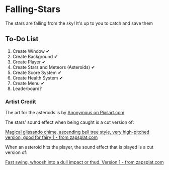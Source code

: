 # Falling-Stars
The stars are falling from the sky! It's up to you to catch and save them


## To-Do List
1. Create Window ✔
2. Create Background ✔
3. Create Player ✔
4. Create Stars and Meteors (Asteroids) ✔
5. Create Score System ✔
6. Create Health System ✔
7. Create Menu ✔
8. Leaderboard?


### Artist Credit

The art for the asteroids is by <a href= "https://www.pixilart.com/art/game-meteor-b59e616e93c5aac">Anonymous on Pixilart.com</a>

The stars' sound effect when being caught is a cut version of: 

<a href = "https://www.zapsplat.com/music/magical-glissando-chime-ascending-bell-tree-style-very-high-pitched-version-good-for-fairy-1/">Magical glissando chime, ascending bell tree style, very high-pitched version, good for fairy 1 - from zapsplat.com</a>

When an asteroid hits the player, the sound effect that is played is a cut version of:

<a href = "https://www.zapsplat.com/music/fast-swing-whoosh-into-a-dull-impact-or-thud-version-1/">Fast swing, whoosh into a dull impact or thud. Version 1 - from zapsplat.com</a>

